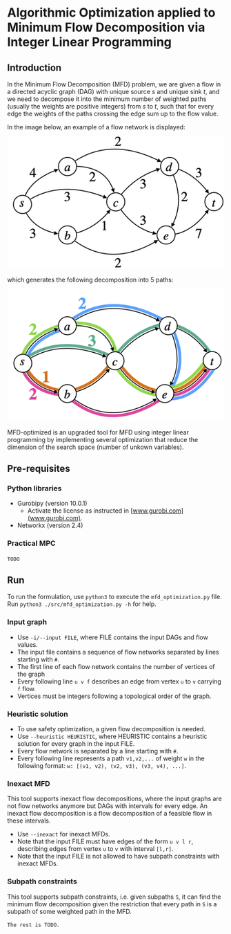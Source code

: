 # Algorithmic Optimization applied to Minimum Flow Decomposition via Integer Linear Programming

## Introduction

In the Minimum Flow Decomposition (MFD) problem, we are given a flow in a directed acyclic graph (DAG) with unique source *s* and unique sink *t*, and we need to decompose it into the minimum number of weighted paths (usually the weights are positive integers) from *s* to *t*, such that for every edge the weights of the paths crossing the edge sum up to the flow value.

In the image below, an example of a flow network is displayed: 

![MFD Example](https://github.com/FernandoHDias/optimized-fd/raw/main/MFD-1.png) 

which generates the following decomposition into 5 paths:

![MFD Example](https://github.com/FernandoHDias/optimized-fd/raw/main/MFD-2.png) 

MFD-optimized is an upgraded tool for MFD using integer linear programming by implementing several optimization that reduce the dimension of the search space (number of unkown variables).

## Pre-requisites

### Python libraries
  - Gurobipy (version 10.0.1)
    - Activate the license as instructed in [www.gurobi.com](www.gurobi.com).
  - Networkx (version 2.4)

### Practical MPC
```TODO```

## Run

To run the formulation, use `python3` to execute the `mfd_optimization.py` file.
Run `python3 ./src/mfd_optimization.py -h` for help.

### Input graph

- Use `-i/--input FILE`, where FILE contains the input DAGs and flow values.
- The input file contains a sequence of flow networks separated by lines starting with `#`.
- The first line of each flow network contains the number of vertices of the graph
- Every following line `u v f` describes an edge from vertex `u` to  `v` carrying `f` flow.
- Vertices must be integers following a topological order of the graph.

### Heuristic solution

- To use safety optimization, a given flow decomposition is needed.
- Use `--heuristic HEURISTIC`, where HEURISTIC contains a heuristic solution for every graph in the input FILE.
- Every flow network is separated by a line starting with `#`.
- Every following line represents a path `v1,v2,...` of weight `w` in the following format:
  `w: [(v1, v2), (v2, v3), (v3, v4), ...]`.

### Inexact MFD

This tool supports inexact flow decompositions, where the input graphs are not flow networks anymore but
DAGs with intervals for every edge. An inexact flow decomposition is a flow decomposition of a feasible flow
in these intervals.

- Use `--inexact` for inexact MFDs.
- Note that the input FILE must have edges of the form `u v l r`, describing edges from vertex `u` to `v` with interval `[l,r]`.
- Note that the input FILE is not allowed to have subpath constraints with inexact MFDs.

### Subpath constraints

This tool supports subpath constraints, i.e. given subpaths `S`, it  can find the minimum flow decomposition given the restriction
that every path in `S` is a subpath of some weighted path in the MFD.

```
The rest is TODO.
```
